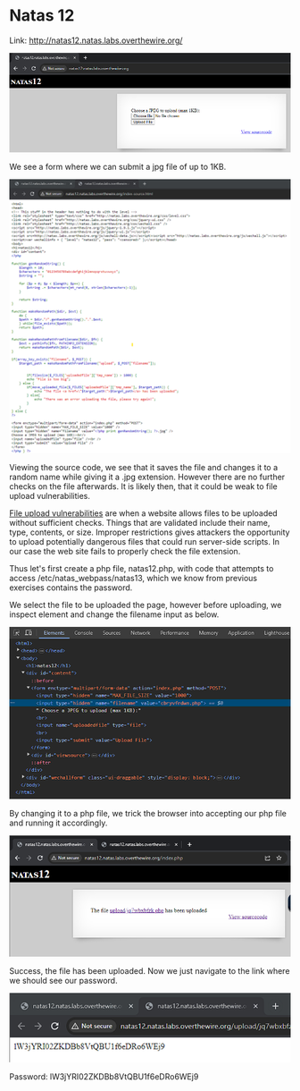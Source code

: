 # Natas 12

Link: http://natas12.natas.labs.overthewire.org/

![Alt text](../images/natas12/defaultPage.png)

We see a form where we can submit a jpg file of up to 1KB.

![Alt text](../images/natas12/sourceCode.png)

Viewing the source code, we see that it saves the file and changes it to a random name while giving it a .jpg extension. However there are no further checks on the file afterwards. It is likely then, that it could be weak to file upload vulnerabilities.

[File upload vulnerabilities](https://owasp.org/www-community/vulnerabilities/Unrestricted_File_Upload) are when a website allows files to be uploaded without sufficient checks. Things that are validated include their name, type, contents, or size. Improper restrictions gives attackers the opportunity to upload potentially dangerous files that could run server-side scripts. In our case the web site fails to properly check the file extension.

Thus let's first create a php file, natas12.php, with code that attempts to access /etc/natas_webpass/natas13, which we know from previous exercises contains the password.

We select the file to be uploaded the page, however before uploading, we inspect element and change the filename input as below.

![Alt text](../images/natas12/changeInputField.png)

By changing it to a php file, we trick the browser into accepting our php file and running it accordingly.

![Alt text](../images/natas12/newPage.png)

Success, the file has been uploaded. Now we just navigate to the link where we should see our password.

![Alt text](../images/natas12/password.png)

Password: lW3jYRI02ZKDBb8VtQBU1f6eDRo6WEj9